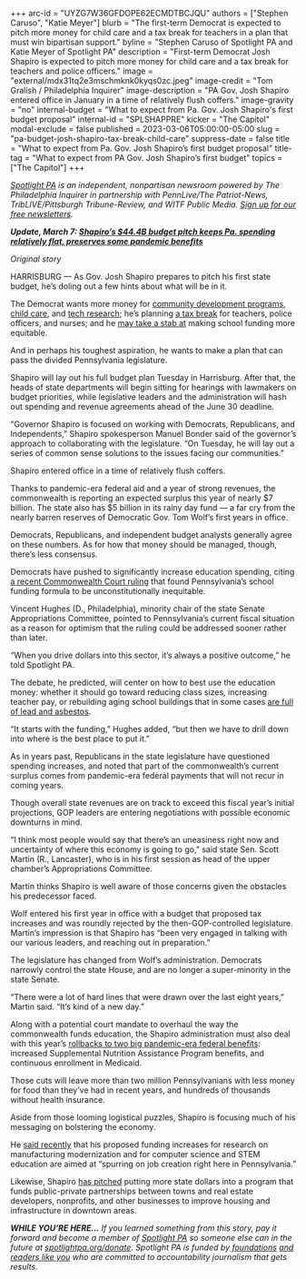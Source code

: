+++
arc-id = "UYZG7W36GFDOPE62ECMDTBCJQU"
authors = ["Stephen Caruso", "Katie Meyer"]
blurb = "The first-term Democrat is expected to pitch more money for child care and a tax break for teachers in a plan that must win bipartisan support."
byline = "Stephen Caruso of Spotlight PA and Katie Meyer of Spotlight PA"
description = "First-term Democrat Josh Shapiro is expected to pitch more money for child care and a tax break for teachers and police officers."
image = "external/mdx31tq2e3mschmknk0kyqs0zc.jpeg"
image-credit = "Tom Gralish / Philadelphia Inquirer"
image-description = "PA Gov. Josh Shapiro entered office in January in a time of relatively flush coffers."
image-gravity = "no"
internal-budget = "What to expect from Pa. Gov. Josh Shapiro's first budget proposal"
internal-id = "SPLSHAPPRE"
kicker = "The Capitol"
modal-exclude = false
published = 2023-03-06T05:00:00-05:00
slug = "pa-budget-josh-shapiro-tax-break-child-care"
suppress-date = false
title = "What to expect from Pa. Gov. Josh Shapiro’s first budget proposal"
title-tag = "What to expect from PA Gov. Josh Shapiro’s first budget"
topics = ["The Capitol"]
+++

<a href="https://www.spotlightpa.org/"><i>Spotlight PA</i></a><i> is an independent, nonpartisan newsroom powered by The Philadelphia Inquirer in partnership with PennLive/The Patriot-News, TribLIVE/Pittsburgh Tribune-Review, and WITF Public Media. </i><a href="https://www.spotlightpa.org/newsletters"><i>Sign up for our free newsletters</i></a><i>.</i>

<i><b>Update, March 7: </b></i><a href="https://www.spotlightpa.org/news/2023/03/governor-shapiro-budget-education-spending-conservative/" target="_blank"><i><b>Shapiro’s $44.4B budget pitch keeps Pa. spending relatively flat, preserves some pandemic benefits</b></i></a>

<i>Original story</i>

HARRISBURG — As Gov. Josh Shapiro prepares to pitch his first state budget, he’s doling out a few hints about what will be in it.

The Democrat wants more money for <a href="https://www.pennlive.com/politics/2023/03/shapiros-first-budget-to-include-more-money-for-neighborhood-community-revitalization.html?utm_campaign=pennlive_sf&amp;utm_medium=social&amp;utm_source=twitter">community development programs</a>, <a href="https://twitter.com/atraceofcool/status/1629476005768224768">child care</a>, and <a href="https://www.wesa.fm/economy-business/2023-03-02/shapiro-hints-education-economy-will-get-top-billing-in-pennsylvania-budget-proposal">tech research</a>; he’s planning <a href="https://apnews.com/article/pennsylvania-shapiro-teacher-police-nurse-tax-credit-0a360c563a156d8f53dc07e2b1bff77d">a tax break</a> for teachers, police officers, and nurses; and he <a href="https://apnews.com/article/school-funding-lawsuit-pennsylvania-budget-ab7d29bf4aff77833e4b8fd9001cc3d1?mc_cid=8d3fc9d27c&amp;mc_eid=f5a4195818">may take a stab at</a> making school funding more equitable.

And in perhaps his toughest aspiration, he wants to make a plan that can pass the divided Pennsylvania legislature.

<script src="https://www.spotlightpa.org/embed.js" async></script><div data-spl-embed-version="1" data-spl-src="https://www.spotlightpa.org/embeds/newsletter/"></div>


Shapiro will lay out his full budget plan Tuesday in Harrisburg. After that, the heads of state departments will begin sitting for hearings with lawmakers on budget priorities, while legislative leaders and the administration will hash out spending and revenue agreements ahead of the June 30 deadline.

“Governor Shapiro is focused on working with Democrats, Republicans, and Independents,” Shapiro spokesperson Manuel Bonder said of the governor’s approach to collaborating with the legislature. “On Tuesday, he will lay out a series of common sense solutions to the issues facing our communities.”

Shapiro entered office in a time of relatively flush coffers.

Thanks to pandemic-era federal aid and a year of strong revenues, the commonwealth is reporting an expected surplus this year of nearly $7 billion. The state also has $5 billion in its rainy day fund — a far cry from the nearly barren reserves of Democratic Gov. Tom Wolf’s first years in office.

Democrats, Republicans, and independent budget analysts generally agree on these numbers. As for how that money should be managed, though, there’s less consensus.

Democrats have pushed to significantly increase education spending, citing <a href="https://www.spotlightpa.org/news/2023/02/pa-public-school-funding-lawsuit-state-budget-billions/?mc_cid=5a0156c5c2&amp;mc_eid=f5a4195818">a recent Commonwealth Court ruling</a> that found Pennsylvania’s school funding formula to be unconstitutionally inequitable.

Vincent Hughes (D., Philadelphia), minority chair of the state Senate Appropriations Committee, pointed to Pennsylvania’s current fiscal situation as a reason for optimism that the ruling could be addressed sooner rather than later.

“When you drive dollars into this sector, it’s always a positive outcome,” he told Spotlight PA.

The debate, he predicted, will center on how to best use the education money: whether it should go toward reducing class sizes, increasing teacher pay, or rebuilding aging school buildings that in some cases <a href="https://www.inquirer.com/news/inq/toxic-city-philadelphia-inquirer-investigation-lead-asbestos-schools-20170618.html">are full of lead and asbestos</a>.

“It starts with the funding,” Hughes added, “but then we have to drill down into where is the best place to put it.”

As in years past, Republicans in the state legislature have questioned spending increases, and noted that part of the commonwealth’s current surplus comes from pandemic-era federal payments that will not recur in coming years.

Though overall state revenues are on track to exceed this fiscal year’s initial projections, GOP leaders are entering negotiations with possible economic downturns in mind.

“I think most people would say that there’s an uneasiness right now and uncertainty of where this economy is going to go,” said state Sen. Scott Martin (R., Lancaster), who is in his first session as head of the upper chamber’s Appropriations Committee.

Martin thinks Shapiro is well aware of those concerns given the obstacles his predecessor faced.

Wolf entered his first year in office with a budget that proposed tax increases and was roundly rejected by the then-GOP-controlled legislature. Martin’s impression is that Shapiro has “been very engaged in talking with our various leaders, and reaching out in preparation.”

The legislature has changed from Wolf’s administration. Democrats narrowly control the state House, and are no longer a super-minority in the state Senate.

“There were a lot of hard lines that were drawn over the last eight years,” Martin said. “It’s kind of a new day.”

Along with a potential court mandate to overhaul the way the commonwealth funds education, the Shapiro administration must also deal with this year’s <a href="https://www.spotlightpa.org/news/2023/02/pa-medicaid-snap-food-stamps-rollbacks-shapiro-admin/">rollbacks to two big pandemic-era federal benefits</a>: increased Supplemental Nutrition Assistance Program benefits, and continuous enrollment in Medicaid.

<script src="https://www.spotlightpa.org/embed.js" async></script><div data-spl-embed-version="1" data-spl-src="https://www.spotlightpa.org/embeds/donate/"></div>


Those cuts will leave more than two million Pennsylvanians with less money for food than they’ve had in recent years, and hundreds of thousands without health insurance.

Aside from those looming logistical puzzles, Shapiro is focusing much of his messaging on bolstering the economy.

He <a href="https://www.wesa.fm/economy-business/2023-03-02/shapiro-hints-education-economy-will-get-top-billing-in-pennsylvania-budget-proposal">said recently</a> that his proposed funding increases for research on manufacturing modernization and for computer science and STEM education are aimed at “spurring on job creation right here in Pennsylvania.”

Likewise, Shapiro <a href="https://www.pennlive.com/politics/2023/03/shapiros-first-budget-to-include-more-money-for-neighborhood-community-revitalization.html?utm_campaign=pennlive_sf&utm_medium=social&utm_source=twitter">has pitched</a> putting more state dollars into a program that funds public-private partnerships between towns and real estate developers, nonprofits, and other businesses to improve housing and infrastructure in downtown areas.

<i><b>WHILE YOU’RE HERE...</b></i><i> If you learned something from this story, pay it forward and become a member of </i><a href="https://www.spotlightpa.org/"><i>Spotlight PA</i></a><i> so someone else can in the future at </i><a href="http://spotlightpa.org/donate"><i>spotlightpa.org/donate</i></a><i>. Spotlight PA is funded by</i><a href="https://www.spotlightpa.org/support"><i> foundations</i></a><i> </i><a href="https://www.spotlightpa.org/support"><i>and readers like you</i></a><i> who are committed to accountability journalism that gets results.</i>
